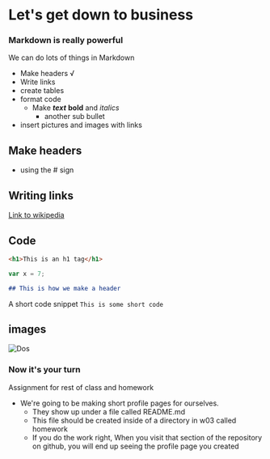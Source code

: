 # Let's get down to business

### Markdown is really powerful

We can do lots of things in Markdown
- Make headers √
- Write links
- create tables
- format code
  - Make _**text**_ **bold** and _italics_
    - another sub bullet
- insert pictures and images with links

## Make headers
- using the # sign

## Writing links

[Link to wikipedia](http://wikipedia.com)

## Code
```html
<h1>This is an h1 tag</h1>
```
```javascript
var x = 7;
```
```markdown
## This is how we make a header
```
A short code snippet
`This is some short code`

## images

![Dos](https://upload.wikimedia.org/wikipedia/commons/9/94/FreeDOS_Beta_9_pre-release5_%28command_line_interface%29_on_Bochs_sshot20040912.png)

### Now it's your turn
Assignment for rest of class and homework
- We're going to be making short profile pages for ourselves.
  - They show up under a file called README.md
  - This file should be created inside of a directory in w03 called homework
  - If you do the work right, When you visit that section of the repository on github, you will end up seeing the profile page you created
